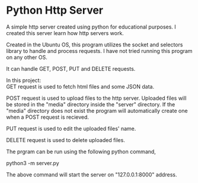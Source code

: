 # Python Http Server

A simple http server created using python for educational purposes. I created this server learn how http servers work. 

Created in the Ubuntu OS, this program utilizes the socket and selectors library to handle and process requests. I have not tried running this program on any other OS.

It can handle GET, POST, PUT and DELETE requests.

In this project:  
GET request is used to fetch html files and some JSON data.

POST request is used to upload files to the http server. Uploaded files will be stored in the "media" directory inside the "server" directory. If the "media" directory does not exist the program will automatically create one when a POST request is recieved.

PUT request is used to edit the uploaded files' name.

DELETE request is used to delete uploaded files.


The prgram can be run using the following python command,

python3 -m server.py

The above command will start the server on "127.0.0.1:8000" address.

